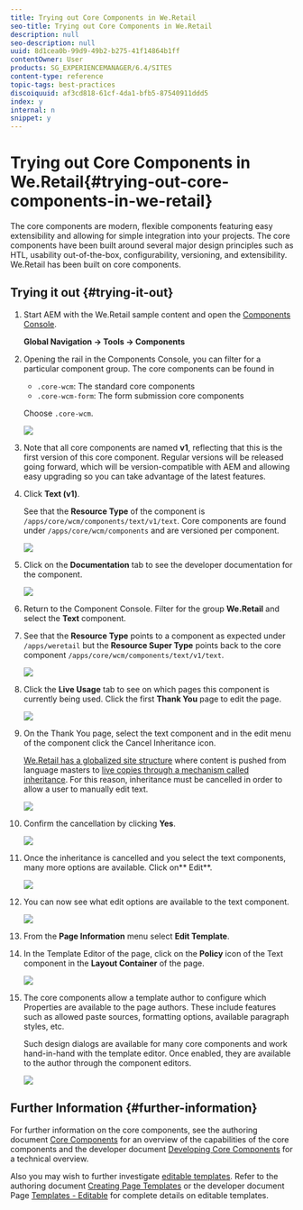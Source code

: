 ```yaml
---
title: Trying out Core Components in We.Retail
seo-title: Trying out Core Components in We.Retail
description: null
seo-description: null
uuid: 8d1cea0b-99d9-49b2-b275-41f14864b1ff
contentOwner: User
products: SG_EXPERIENCEMANAGER/6.4/SITES
content-type: reference
topic-tags: best-practices
discoiquuid: af3cd818-61cf-4da1-bfb5-87540911ddd5
index: y
internal: n
snippet: y
---
```


# Trying out Core Components in We.Retail{#trying-out-core-components-in-we-retail}

The core components are modern, flexible components featuring easy extensibility and allowing for simple integration into your projects. The core components have been built around several major design principles such as HTL, usability out-of-the-box, configurability, versioning, and extensibility. We.Retail has been built on core components.

## Trying it out {#trying-it-out}

1. Start AEM with the We.Retail sample content and open the [Components Console](../../../sites/authoring/using/default-components-console.md).

   **Global Navigation -&gt; Tools -&gt; Components**

1. Opening the rail in the Components Console, you can filter for a particular component group. The core components can be found in

    * `.core-wcm`: The standard core components
    * `.core-wcm-form`: The form submission core components

   Choose `.core-wcm`.

   ![](assets/chlimage_1-162.png)

1. Note that all core components are named **v1**, reflecting that this is the first version of this core component. Regular versions will be released going forward, which will be version-compatible with AEM and allowing easy upgrading so you can take advantage of the latest features.
1. Click **Text (v1)**.

   See that the **Resource Type** of the component is `/apps/core/wcm/components/text/v1/text`. Core components are found under `/apps/core/wcm/components` and are versioned per component.

   ![](assets/chlimage_1-163.png)

1. Click on the **Documentation** tab to see the developer documentation for the component.

   ![](assets/chlimage_1-164.png)

1. Return to the Component Console. Filter for the group **We.Retail** and select the **Text** component.
1. See that the **Resource Type** points to a component as expected under `/apps/weretail` but the **Resource Super Type** points back to the core component `/apps/core/wcm/components/text/v1/text`.

   ![](assets/chlimage_1-165.png)

1. Click the **Live Usage** tab to see on which pages this component is currently being used. Click the first **Thank You** page to edit the page.

   ![](assets/chlimage_1-166.png)

1. On the Thank You page, select the text component and in the edit menu of the component click the Cancel Inheritance icon.

   [We.Retail has a globalized site structure](../../../sites/developing/using/we-retail-globalized-site-structure.md) where content is pushed from language masters to [live copies through a mechanism called inheritance](../../../sites/administering/using/msm.md). For this reason, inheritance must be cancelled in order to allow a user to manually edit text.

   ![](assets/chlimage_1-167.png)

1. Confirm the cancellation by clicking **Yes**.

   ![](assets/chlimage_1-168.png)

1. Once the inheritance is cancelled and you select the text components, many more options are available. Click on** Edit**.

   ![](assets/chlimage_1-169.png)

1. You can now see what edit options are available to the text component.

   ![](assets/chlimage_1-170.png)

1. From the **Page Information** menu select **Edit Template**.
1. In the Template Editor of the page, click on the **Policy** icon of the Text component in the **Layout Container** of the page.

   ![](assets/chlimage_1-171.png)

1. The core components allow a template author to configure which Properties are available to the page authors. These include features such as allowed paste sources, formatting options, available paragraph styles, etc.

   Such design dialogs are available for many core components and work hand-in-hand with the template editor. Once enabled, they are available to the author through the component editors.

   ![](assets/chlimage_1-172.png)

## Further Information {#further-information}

For further information on the core components, see the authoring document [Core Components](https://helpx.adobe.com/experience-manager/core-components/user-guide.html) for an overview of the capabilities of the core components and the developer document [Developing Core Components](https://helpx.adobe.com/experience-manager/core-components/using/developing.html) for a technical overview.

Also you may wish to further investigate [editable templates](../../../sites/developing/using/we-retail-editable-templates.md). Refer to the authoring document [Creating Page Templates](../../../sites/authoring/using/templates.md) or the developer document Page [Templates - Editable](../../../sites/developing/using/page-templates-editable.md) for complete details on editable templates.
